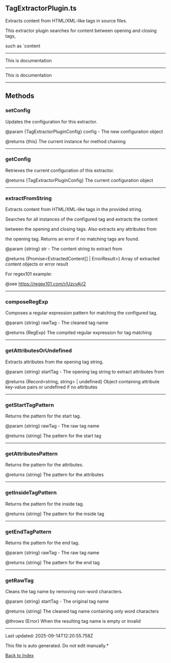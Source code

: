 ## TagExtractorPlugin.ts





 Extracts content from HTML/XML-like tags in source files.



 This extractor plugin searches for content between opening and closing tags,

 such as `<docs>content



---



This is documentation



---



This is documentation



---



## Methods



### **setConfig**

 Updates the configuration for this extractor.



 @param {TagExtractorPluginConfig} config - The new configuration object

 @returns {this} The current instance for method chaining

 



---



### **getConfig**

 Retrieves the current configuration of this extractor.



 @returns {TagExtractorPluginConfig} The current configuration object

 



---



### **extractFromString**

 Extracts content from HTML/XML-like tags in the provided string.



 Searches for all instances of the configured tag and extracts the content

 between the opening and closing tags. Also extracts any attributes from

 the opening tag. Returns an error if no matching tags are found.



 @param {string} str - The content string to extract from

 @returns {Promise<ExtractedContent[] | ErrorResult>} Array of extracted content objects or error result



 For regex101 example:

 @see https://regex101.com/r/UzcvAj/2

 



---



### **composeRegExp**

 Composes a regular expression pattern for matching the configured tag.



 @param {string} rawTag - The cleaned tag name

 @returns {RegExp} The compiled regular expression for tag matching

 



---



### **getAttributesOrUndefined**

 Extracts attributes from the opening tag string.



 @param {string} startTag - The opening tag string to extract attributes from

 @returns {Record<string, string> | undefined} Object containing attribute key-value pairs or undefined if no attributes

 



---



### **getStartTagPattern**

 Returns the pattern for the start tag.



 @param {string} rawTag - The raw tag name

 @returns {string} The pattern for the start tag

 



---



### **getAttributesPattern**

 Returns the pattern for the attributes.



 @returns {string} The pattern for the attributes

 



---



### **getInsideTagPattern**

 Returns the pattern for the inside tag.



 @returns {string} The pattern for the inside tag

 



---



### **getEndTagPattern**

 Returns the pattern for the end tag.



 @param {string} rawTag - The raw tag name

 @returns {string} The pattern for the end tag

 



---



### **getRawTag**

 Cleans the tag name by removing non-word characters.



 @param {string} startTag - The original tag name

 @returns {string} The cleaned tag name containing only word characters

 @throws {Error} When the resulting tag name is empty or invalid

 



---



Last updated: 2025-09-14T12:20:55.758Z



This file is auto generated. Do not edit manually.*



[Back to Index](./index.md)